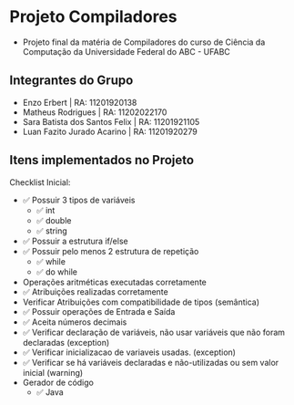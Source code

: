 # Projeto Compiladores
- Projeto final da matéria de Compiladores do curso de Ciência da Computação da Universidade Federal do ABC - UFABC

## Integrantes do Grupo
- Enzo Erbert | RA: 11201920138
- Matheus Rodrigues | RA: 11202022170
- Sara Batista dos Santos Felix | RA: 11201921105
- Luan Fazito Jurado Acarino | RA: 11201920279

## Itens implementados no Projeto
Checklist Inicial:

- ✅ Possuir 3 tipos de variáveis 
    - ✅ int
    - ✅ double
    - ✅ string
- ✅ Possuir a estrutura if/else
- ✅ Possuir pelo menos 2 estrutura de repetição 
    - ✅ while
    - ✅ do while
- Operações aritméticas executadas corretamente
- ✅ Atribuições realizadas corretamente
- Verificar Atribuições com compatibilidade de tipos (semântica)
- ✅ Possuir operações de Entrada e Saída
- ✅ Aceita números decimais
- ✅ Verificar declaração de variáveis, não usar variáveis que não foram declaradas (exception)
- ✅ Verificar inicializacao de variaveis usadas. (exception)
- ✅ Verificar se há variáveis declaradas e não-utilizadas ou sem valor inicial (warning)
- Gerador de código
  - ✅ Java
